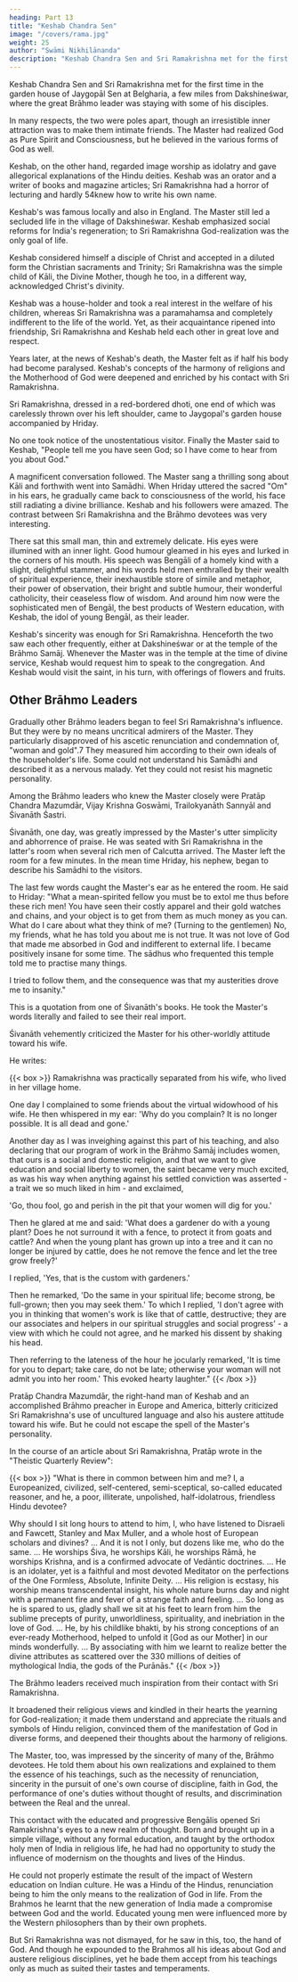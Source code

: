 ```yaml
---
heading: Part 13
title: "Keshab Chandra Sen"
image: "/covers/rama.jpg"
weight: 25
author: "Swāmi Nikhilānanda"
description: "Keshab Chandra Sen and Sri Ramakrishna met for the first time at Belgharia"
---
```



Keshab Chandra Sen and Sri Ramakrishna met for the first time in the garden house of Jaygopāl Sen at Belgharia, a few miles from Dakshineśwar, where the great Brāhmo leader was staying with some of his disciples.

In many respects, the two were poles apart, though an irresistible inner attraction was to make them intimate friends. The
Master had realized God as Pure Spirit and Consciousness, but he believed in the various forms of God as well.

Keshab, on the other hand, regarded image worship as idolatry and gave allegorical explanations of the Hindu deities. Keshab was an orator and a writer of books and magazine articles; Sri Ramakrishna had a horror of lecturing and hardly 54knew how to write his own name. 

Keshab's was famous locally and also in England. The Master still led a secluded life in the village of Dakshineśwar. Keshab emphasized social reforms for India's regeneration; to Sri Ramakrishna God-realization was the only goal of life. 

Keshab considered himself a disciple of Christ and accepted in a diluted form the Christian sacraments and Trinity; Sri
Ramakrishna was the simple child of Kāli, the Divine Mother, though he too, in a different way, acknowledged Christ's divinity. 

Keshab was a house-holder and took a real interest in the welfare of his children, whereas Sri Ramakrishna was a paramahamsa and completely indifferent to the life of the world. Yet, as their acquaintance ripened into friendship, Sri Ramakrishna and Keshab held each other in great love and respect. 

Years later, at the news of Keshab's death, the Master felt as if half his body had become paralysed. Keshab's concepts of the harmony of religions and the Motherhood of God were deepened and enriched by his contact with Sri Ramakrishna.

Sri Ramakrishna, dressed in a red-bordered dhoti, one end of which was carelessly thrown over his left shoulder, came to Jaygopal's garden house accompanied by Hriday.

No one took notice of the unostentatious visitor. Finally the Master said to Keshab, "People tell me you have seen God; so I have come to hear from you about God." 

A magnificent conversation followed. The Master sang a thrilling song about Kāli and forthwith went into Samādhi. When Hriday uttered the sacred "Om" in his ears, he gradually came back to consciousness of the world, his face still radiating a divine brilliance. Keshab and his followers were amazed. The contrast between Sri Ramakrishna
and the Brāhmo devotees was very interesting. 

There sat this small man, thin and extremely delicate. His eyes were illumined with an inner light. Good humour gleamed in his eyes and lurked in the corners of his mouth. His speech was Bengāli of a homely kind with a slight, delightful stammer, and his words held men enthralled by their wealth of spiritual experience, their inexhaustible store of simile and metaphor, their power of observation, their bright and subtle humour, their wonderful catholicity, their ceaseless flow of wisdom. And around him now were the sophisticated men of Bengāl, the best products of Western education, with Keshab, the idol of young Bengāl, as their leader.

Keshab's sincerity was enough for Sri Ramakrishna. Henceforth the two saw each other frequently, either at Dakshineśwar or at the temple of the Brāhmo Samāj. Whenever the Master was in the temple at the time of divine service, Keshab would request him to speak to the congregation. And Keshab would visit the saint, in his turn, with offerings of
flowers and fruits.

## Other Brāhmo Leaders

Gradually other Brāhmo leaders began to feel Sri Ramakrishna's influence. But they were by no means uncritical admirers of the Master. They particularly disapproved of his ascetic renunciation and condemnation of, "woman and gold".7 They measured him according to their own ideals of the householder's life. Some could not understand his Samādhi and described it as a nervous malady. Yet they could not resist his magnetic personality.

Among the Brāhmo leaders who knew the Master closely were Pratāp Chandra Mazumdār, Vijay Krishna Goswāmi, Trailokyanāth Sannyāl and Śivanāth Śastri. 

Śivanāth, one day, was greatly impressed by the Master's utter simplicity and abhorrence of praise. He was seated with Sri Ramakrishna in the latter's room when several rich men of Calcutta arrived. The Master left the room for a few minutes. In the mean time Hriday, his nephew, began to describe his Samādhi to the visitors. 

The last few words caught the Master's ear as he entered the room. He said to Hriday: "What a mean-spirited fellow you must be to extol me thus before these rich men! You have seen their costly apparel and their gold watches and chains, and your object is to get from them as much money as you can. What do I care about what they think of me? (Turning
to the gentlemen) No, my friends, what he has told you about me is not true. It was not love of God that made me absorbed in God and indifferent to external life. I became positively insane for some time. The sādhus who frequented this temple told me to practise many things. 

I tried to follow them, and the consequence was that my austerities drove me to insanity." 

This is a quotation from one of Śivanāth's books. He took the Master's words literally and failed to see their real import.

Śivanāth vehemently criticized the Master for his other-worldly attitude toward his wife.

He writes: 

{{< box >}}
Ramakrishna was practically separated from his wife, who lived in her village home. 

One day I complained to some friends about the virtual widowhood of his wife. He then whispered in my ear: 'Why do you complain? It is no longer possible. It is all dead and gone.' 

Another day as I was inveighing against this part of his teaching, and also declaring that our program of work in the Brāhmo Samāj includes women, that ours is a social and domestic religion, and that we want to give education and social liberty to women, the saint became very much excited, as was his way when anything against his settled conviction was asserted - a trait we so much liked in him - and exclaimed, 

'Go, thou fool, go and perish in the pit that your women will dig for you.' 

Then he glared at me and said: 'What does a gardener do with a young plant? Does he not surround it with a fence, to protect it from goats and cattle? And when the young plant has grown up into a tree and it can no longer be injured by cattle, does he
not remove the fence and let the tree grow freely?'

I replied, 'Yes, that is the custom with gardeners.' 

Then he remarked, 'Do the same in your spiritual life; become strong, be full-grown; then you may seek them.' To which I replied, 'I don't agree with you in thinking that women's work is like that of cattle, destructive; they are our associates and helpers in our spiritual struggles and social progress' - a view with which he could not agree, and he marked his dissent by shaking his head. 

Then referring to the lateness of the hour he jocularly remarked, 'It is time for you to depart; take care, do not be late; otherwise your woman will not admit you into her room.' This evoked hearty laughter."
{{< /box >}}


Pratāp Chandra Mazumdār, the right-hand man of Keshab and an accomplished Brāhmo preacher in Europe and America, bitterly criticized Sri Ramakrishna's use of uncultured language and also his austere attitude toward his wife. But he could not escape the spell of the Master's personality. 

In the course of an article about Sri Ramakrishna, Pratāp wrote in the "Theistic Quarterly Review": 

{{< box >}}
"What is there in common between him and me? I, a Europeanized, civilized, self-centered, semi-sceptical, so-called educated reasoner, and he, a poor, illiterate, unpolished, half-idolatrous, friendless Hindu devotee? 

Why should I sit long hours to attend to him, I, who have listened to Disraeli and Fawcett, Stanley and Max Muller, and a whole host of European scholars and divines? … And it is not I only, but dozens like me, who do the same. … He worships Śiva, he worships Kāli, he worships Rāmā, he worships Krishna, and is a confirmed advocate of Vedāntic doctrines. … He is an idolater, yet is a faithful and most devoted Meditator on the perfections of the One Formless, Absolute, Infinite Deity. … His religion is ecstasy, his worship means transcendental insight, his whole nature burns day and night with a permanent fire and fever of a strange faith and feeling. … So long as he is spared to us, gladly shall we sit at his feet to learn from him the sublime precepts of purity, unworldliness, spirituality, and inebriation in the love of God. … He, by his childlike bhakti, by his strong conceptions of an ever-ready Motherhood, helped to unfold it [God as our Mother] in our minds wonderfully. … By associating with him we learnt to realize better the divine attributes as scattered over the 330 millions of deities of mythological India, the gods of the Purānās."
{{< /box >}}


The Brāhmo leaders received much inspiration from their contact with Sri Ramakrishna.

It broadened their religious views and kindled in their hearts the yearning for God-realization; it made them understand and appreciate the rituals and symbols of Hindu religion, convinced them of the manifestation of God in diverse forms, and deepened their thoughts about the harmony of religions.

The Master, too, was impressed by the sincerity of many of the, Brāhmo devotees. He told them about his own realizations and
explained to them the essence of his teachings, such as the necessity of renunciation, sincerity in the pursuit of one's own course of discipline, faith in God, the performance of one's duties without thought of results, and discrimination between the Real and the unreal.

This contact with the educated and progressive Bengālis opened Sri Ramakrishna's eyes to a new realm of thought. Born and brought up in a simple village, without any formal education, and taught by the orthodox holy men of India in religious life, he had had no opportunity to study the influence of modernism on the thoughts and lives of the Hindus.

He could not properly estimate the result of the impact of Western education on Indian culture. He was a Hindu of the Hindus, renunciation being to him the only means to the realization of God in life. From the Brahmos he learnt that the new generation of India made a compromise between God and the world. Educated young men were influenced more by the Western philosophers than by their own prophets.

But Sri Ramakrishna was not dismayed, for he saw in this, too, the hand of God. And though he expounded to the Brahmos all his ideas about God and austere religious disciplines, yet he bade them accept from his teachings only as much as suited their tastes and temperaments.

